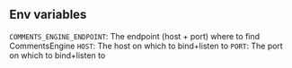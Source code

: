 ## Env variables

`COMMENTS_ENGINE_ENDPOINT`: The endpoint (host + port) where to find CommentsEngine
`HOST`: The host on which to bind+listen to
`PORT`: The port on which to bind+listen to

